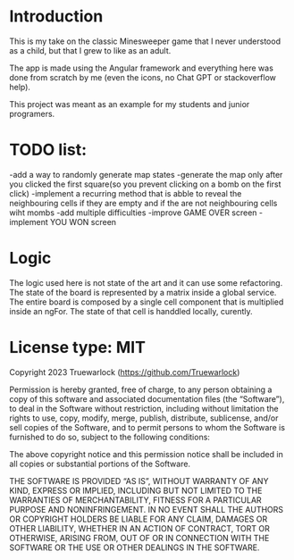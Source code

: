# Introduction

This is my take on the classic Minesweeper game that I never understood as a child, but that I grew to like as an adult. 

The app is made using the Angular framework and everything here was done from scratch by me (even the icons, no Chat GPT or stackoverflow help). 

This project was meant as an example for my students and junior programers.

# TODO list:

-add a way to randomly generate map states
-generate the map only after you clicked the first square(so you prevent clicking on a bomb on the first click)
-implement a recurring method that is abble to reveal the neighbouring cells if they are empty and if the are not neighbouring cells wiht mombs
-add multiple difficulties
-improve GAME OVER screen
-implement YOU WON screen


# Logic

The logic used here is not state of the art and it can use some refactoring. The state of the board is represented by a matrix inside a global service. The entire board is composed by a single cell component that is multiplied inside an ngFor. The state of that cell is handdled locally, curently.


# License type: MIT

Copyright 2023 Truewarlock (https://github.com/Truewarlock)

Permission is hereby granted, free of charge, to any person obtaining a copy of this software and associated documentation files (the “Software”), to deal in the Software without restriction, including without limitation the rights to use, copy, modify, merge, publish, distribute, sublicense, and/or sell copies of the Software, and to permit persons to whom the Software is furnished to do so, subject to the following conditions:

The above copyright notice and this permission notice shall be included in all copies or substantial portions of the Software.

THE SOFTWARE IS PROVIDED “AS IS”, WITHOUT WARRANTY OF ANY KIND, EXPRESS OR IMPLIED, INCLUDING BUT NOT LIMITED TO THE WARRANTIES OF MERCHANTABILITY, FITNESS FOR A PARTICULAR PURPOSE AND NONINFRINGEMENT. IN NO EVENT SHALL THE AUTHORS OR COPYRIGHT HOLDERS BE LIABLE FOR ANY CLAIM, DAMAGES OR OTHER LIABILITY, WHETHER IN AN ACTION OF CONTRACT, TORT OR OTHERWISE, ARISING FROM, OUT OF OR IN CONNECTION WITH THE SOFTWARE OR THE USE OR OTHER DEALINGS IN THE SOFTWARE.


